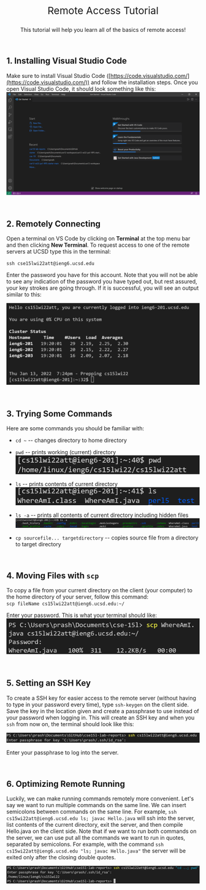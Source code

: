  <p style="font-size:26px" align="center"> Remote Access Tutorial </p>

<p align="center">This tutorial will help you learn all of the basics of remote access!</p>

&nbsp;  

## 1. Installing Visual Studio Code
Make sure to install Visual Studio Code ([https://code.visualstudio.com/](https://code.visualstudio.com/)) and follow the installation steps. Once you open Visual Studio Code, it should look something like this: 
![Image](VSCodeSC.PNG)

&nbsp;  

## 2. Remotely Connecting 
Open a terminal on VS Code by clicking on **Terminal** at the top menu bar and then clicking **New Terminal**. To request access to one of the remote servers at UCSD type this in the terminal:
```
ssh cse15lwi22att@ieng6.ucsd.edu
```
Enter the password you have for this account. Note that you will not be able to see any indication of the password you have typed out, but rest assured, your key strokes are going through. If it is successful, you will see an output similar to this:

![Image](login.PNG)

&nbsp;  

## 3. Trying Some Commands
Here are some commands you should be familiar with:
* `cd ~` -- changes directory to home directory   
* `pwd` -- prints working (current) 
directory
![Image](pwd.PNG)

* `ls` -- prints contents of current directory 
![Image](ls.PNG)

* `ls -a` -- prints all contents of current directory including hidden files
![Image](lsa.PNG)

* `cp sourcefile... targetdirectory` -- copies source file from a directory to target directory

&nbsp;  

## 4. Moving Files with `scp`
To copy a file from your current directory on the client (your computer) to the home directory of your server, follow this command:    
`scp fileName cs15lwi22att@ieng6.ucsd.edu:~/`

Enter your password. This is what your terminal should like:
![Image](scp.png)

&nbsp;  

## 5. Setting an SSH Key
To create a SSH key for easier access to the remote server (without having to type in your password every time), type
`ssh-keygen` on the client side. Save the key in the location given and create a passphrase to use instead of your password when logging in. This will create an SSH key and when you `ssh` from now on, the terminal should look like this:

![Image](sshkey.PNG)

Enter your passphrase to log into the server.

&nbsp;  

## 6. Optimizing Remote Running
Luckily, we can make running commands remotely more convenient. Let's say we want to run multiple commands on the same line. We can insert semicolons between commands on the same line.
For example, `ssh cs15wi22att@ieng6.ucsd.edu ls; javac Hello.java` will ssh into the server, list contents of the current directory, exit the server, and then compile Hello.java on the client side. Note that if we want to run both commands on the server, we can use put all the commands we want to run in quotes, separated by semicolons. For example, with the command `ssh cs15wi22att@ieng6.ucsd.edu "ls; javac Hello.java"` the server will be exited only after the closing double quotes.

![Image](easierrunning.PNG)
